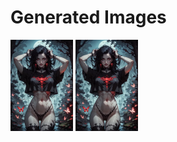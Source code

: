 # Generated Images



<img src="2025_09_25_01_thumb.webp" width="100"/> <img src="2025_09_25_02_thumb.webp" width="100"/>